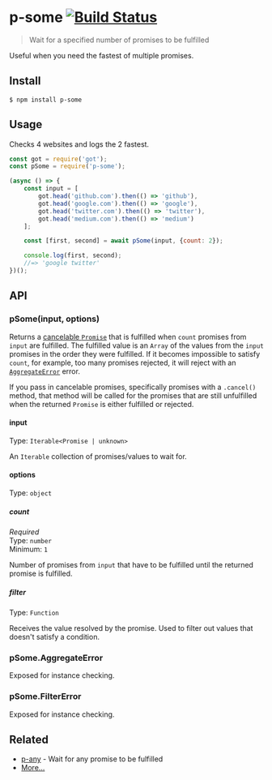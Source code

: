 # p-some [![Build Status](https://travis-ci.org/sindresorhus/p-some.svg?branch=master)](https://travis-ci.org/sindresorhus/p-some)

> Wait for a specified number of promises to be fulfilled

Useful when you need the fastest of multiple promises.

## Install

```
$ npm install p-some
```

## Usage

Checks 4 websites and logs the 2 fastest.

```js
const got = require('got');
const pSome = require('p-some');

(async () => {
	const input = [
		got.head('github.com').then(() => 'github'),
		got.head('google.com').then(() => 'google'),
		got.head('twitter.com').then(() => 'twitter'),
		got.head('medium.com').then(() => 'medium')
	];

	const [first, second] = await pSome(input, {count: 2});

	console.log(first, second);
	//=> 'google twitter'
})();
```

## API

### pSome(input, options)

Returns a [cancelable `Promise`](https://github.com/sindresorhus/p-cancelable) that is fulfilled when `count` promises from `input` are fulfilled. The fulfilled value is an `Array` of the values from the `input` promises in the order they were fulfilled. If it becomes impossible to satisfy `count`, for example, too many promises rejected, it will reject with an [`AggregateError`](https://github.com/sindresorhus/aggregate-error) error.

If you pass in cancelable promises, specifically promises with a `.cancel()` method, that method will be called for the promises that are still unfulfilled when the returned `Promise` is either fulfilled or rejected.

#### input

Type: `Iterable<Promise | unknown>`

An `Iterable` collection of promises/values to wait for.

#### options

Type: `object`

##### count

*Required*\
Type: `number`\
Minimum: `1`

Number of promises from `input` that have to be fulfilled until the returned promise is fulfilled.

##### filter

Type: `Function`

Receives the value resolved by the promise. Used to filter out values that doesn't satisfy a condition.

### pSome.AggregateError

Exposed for instance checking.

### pSome.FilterError

Exposed for instance checking.

## Related

- [p-any](https://github.com/sindresorhus/p-any) - Wait for any promise to be fulfilled
- [More…](https://github.com/sindresorhus/promise-fun)
